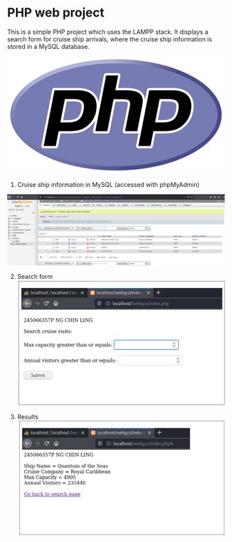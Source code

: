 # PHP web project
This is a simple PHP project which uses the LAMPP stack. It displays a search form for cruise ship arrivals, where the cruise ship information is stored in a MySQL database.

![alt text](images/PHP-logo.svg.png)

1. Cruise ship information in MySQL (accessed with phpMyAdmin)

![alt text](images/phpmyadmin.png)


2. Search form
![alt text](images/form.png)


3. Results
![alt text](images/output.png)

